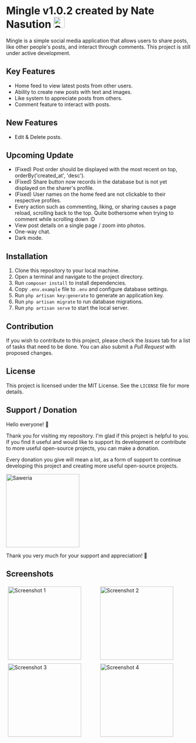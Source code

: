 # Mingle v1.0.2 created by Nate Nasution <img src="https://github.githubassets.com/images/icons/emoji/unicode/1f1ee-1f1e9.png" alt="Saweria" width="30" />


Mingle is a simple social media application that allows users to share posts, like other people's posts, and interact through comments. This project is still under active development.

## Key Features
- Home feed to view latest posts from other users.
- Ability to create new posts with text and images.
- Like system to appreciate posts from others.
- Comment feature to interact with posts.

## New Features
- Edit & Delete posts.

## Upcoming Update
- (Fixed) Post order should be displayed with the most recent on top, orderBy('created_at', 'desc').
- (Fixed) Share button now records in the database but is not yet displayed on the sharer's profile.
- (Fixed) User names on the home feed are not clickable to their respective profiles.
- Every action such as commenting, liking, or sharing causes a page reload, scrolling back to the top. Quite bothersome when trying to comment while scrolling down :D
- View post details on a single page / zoom into photos.
- One-way chat.
- Dark mode.

## Installation
1. Clone this repository to your local machine.
2. Open a terminal and navigate to the project directory.
3. Run `composer install` to install dependencies.
4. Copy `.env.example` file to `.env` and configure database settings.
5. Run `php artisan key:generate` to generate an application key.
6. Run `php artisan migrate` to run database migrations.
7. Run `php artisan serve` to start the local server.

## Contribution
If you wish to contribute to this project, please check the *Issues* tab for a list of tasks that need to be done. You can also submit a *Pull Request* with proposed changes.

## License
This project is licensed under the MIT License. See the `LICENSE` file for more details.

## Support / Donation

Hello everyone! 👋

Thank you for visiting my repository. I'm glad if this project is helpful to you. If you find it useful and would like to support its development or contribute to more useful open-source projects, you can make a donation.

Every donation you give will mean a lot, as a form of support to continue developing this project and creating more useful open-source projects.

<a href="https://saweria.co/bhottu" target="_blank">
    <img src="https://github.com/bhottu/nate-social-media/assets/35356275/b0a6053d-4033-467f-8578-e99abed81710" alt="Saweria" width="200" />
</a>

Thank you very much for your support and appreciation! 🙏

## Screenshots

<div style="display: flex; flex-wrap: wrap;">
  <div style="flex: 1 1 30%; margin: 5px;">
    <img src="https://github.com/bhottu/nate-social-media/assets/35356275/359eaa10-380f-4ea9-95f6-28cd587c4e2f" alt="Screenshot 1" width="200"/>
  </div>
  <div style="flex: 1 1 30%; margin: 5px;">
    <img src="https://github.com/bhottu/nate-social-media/assets/35356275/abf3d4bc-0dac-44e4-82b1-a53cd468669b" alt="Screenshot 2" width="200" />
  </div>
  <div style="flex: 1 1 30%; margin: 5px;">
    <img src="https://github.com/bhottu/nate-social-media/assets/35356275/7a49ad52-95b4-40f0-b3c2-34ae750c9943" alt="Screenshot 3" width="200" />
  </div>
  <div style="flex: 1 1 30%; margin: 5px;">
    <img src="https://github.com/bhottu/nate-social-media/assets/35356275/6c305754-b9f2-4308-ac42-2d66e161cb65" alt="Screenshot 4" width="200" />
  </div>
</div>
